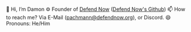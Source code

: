 👋 Hi, I’m Damon
⚙️ Founder of [Defend Now](https://www.defendnow.org/) ([Defend Now's Github](https://github.com/Defend-Now))
📫 How to reach me? Via E-Mail ([pachmann@defendnow.org](mailto:pachmann@defendnow.org)), or Discord.
😄 Pronouns: He/Him

<!---
JustGhost-101/JustGhost-101 is a ✨ special ✨ repository because its `README.md` (this file) appears on your GitHub profile.
You can click the Preview link to take a look at your changes.
--->
